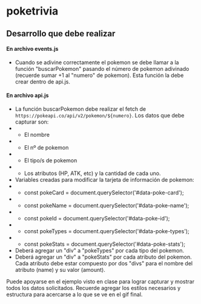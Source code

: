# poketrivia

## Desarrollo que debe realizar
#### En archivo events.js
- Cuando se adivine correctamente el pokemon se debe llamar a la función "buscarPokemon" pasando el número de pokemon adivinado (recuerde sumar +1 al "numero" de pokemon). Esta función la debe crear dentro de api.js.

#### En archivo api.js
- La función buscarPokemon debe realizar el fetch de `https://pokeapi.co/api/v2/pokemon/${numero}`. Los datos que debe capturar son:
- * El nombre
- * El nº de pokemon
- * El tipo/s de pokemon
- * Los atributos (HP, ATK, etc) y la cantidad de cada uno.
- Variables creadas para modificar la tarjeta de información de pokemon:
- * const pokeCard = document.querySelector('#data-poke-card');
- * const pokeName = document.querySelector('#data-poke-name');
- * const pokeId = document.querySelector('#data-poke-id');
- * const pokeTypes = document.querySelector('#data-poke-types');
- * const pokeStats = document.querySelector('#data-poke-stats');
- Deberá agregar un "div" a "pokeTypes" por cada tipo del pokemon.
- Deberá agregar un "div" a "pokeStats" por cada atributo del pokemon. Cada atributo debe estar compuesto por dos "divs" para el nombre del atributo (name) y su valor (amount).

Puede apoyarse en el ejemplo visto en clase para lograr capturar y mostrar todos los datos solicitados. Recuerde agregar los estilos necesarios y estructura para acercarse a lo que se ve en el gif final.
